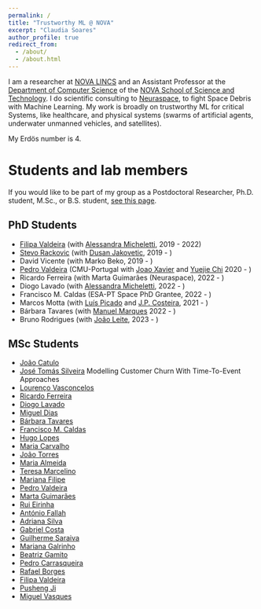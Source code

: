 ```yaml
---
permalink: /
title: "Trustworthy ML @ NOVA"
excerpt: "Claudia Soares"
author_profile: true
redirect_from: 
  - /about/
  - /about.html
---
```



I am a researcher at [NOVA LINCS](https://nova-lincs.di.fct.unl.pt/) and an Assistant Professor at the [Department of Computer Science](https://www.di.fct.unl.pt/en) of the [NOVA School of Science and Technology](https://www.fct.unl.pt/en). I do scientific consulting to [Neuraspace](https://www.neuraspace.com/), to fight Space Debris with Machine Learning. My work is broadly on trustworthy ML for critical Systems, like healthcare, and physical systems (swarms of artificial agents, underwater unmanned vehicles, and satellites). 

My Erdös number is 4.



Students and lab members
======

If you would like to be part of my group as a Postdoctoral Researcher, Ph.D. student, M.Sc., or B.S. student, [see this page](/students/).

PhD Students
------
* [Filipa Valdeira](https://filva.github.io/) (with [Alessandra Micheletti](http://www.mat.unimi.it/users/michel/), 2019 - 2022)
* [Stevo Rackovic](https://stevorackovic.github.io/) (with [Dusan Jakovetic](https://people.dmi.uns.ac.rs/~dusan.jakovetic/), 2019 - )
* David Vicente (with Marko Beko, 2019 - )
* [Pedro Valdeira](https://www.cmuportugal.org/students/pedro-valdeira/) (CMU-Portugal with [Joao Xavier](http://users.isr.tecnico.ulisboa.pt/~jxavier/) and  [Yuejie Chi](https://users.ece.cmu.edu/~yuejiec/) 2020 - )
* Ricardo Ferreira (with Marta Guimarães (Neuraspace), 2022 - )
* Diogo Lavado (with [Alessandra Micheletti](http://www.mat.unimi.it/users/michel/), 2022 - )
* Francisco M. Caldas (ESA-PT Space PhD Grantee, 2022 - )
* Marcos Motta (with [Luís Picado](https://fenix.tecnico.ulisboa.pt/homepage/ist25123) and [J.P. Costeira](http://users.isr.ist.utl.pt/~jpc/), 2021 - )
* Bárbara Tavares (with [Manuel Marques](http://users.isr.ist.utl.pt/~manuel/) 2022 - )
* Bruno Rodrigues (with [João Leite](https://userweb.fct.unl.pt//~jleite/), 2023 - )


MSc Students
------
* [João Catulo](.)
* [José Tomás Silveira](Claudia.ASoares.github.io/files/Silveira_2022.pdf) Modelling Customer Churn With Time-To-Event Approaches
* [Lourenço Vasconcelos](Claudia.ASoares.github.io/files/Vasconcelos_2022.pdf)
* [Ricardo Ferreira](https://www.notion.so/Ricardo-Ferreira-413caeab913a4ef58e9cf6cea02847bb)
* [Diogo Lavado](Claudia.ASoares.github.io/files/Lavado_2022.pdf)
* [Miguel Dias](https://www.notion.so/Miguel-Dias-7d893e74f14c4992967ba2066153d16c)
* [Bárbara Tavares](https://www.notion.so/B-rbara-Tavares-c787e1d1f4a44a88829400bd52839b25)
* [Francisco M. Caldas](https://www.notion.so/Francisco-M-Caldas-fff3ebdf117c460981fd8e9c77e36910)
* [Hugo Lopes](https://www.notion.so/Hugo-Lopes-3d6593b0579e480f864fe7417109ff87)
* [Maria Carvalho](https://www.notion.so/Maria-Carvalho-dc8ab9c5d7cf4190b96b26ecc9a18d89)
* [João Torres](https://www.notion.so/Jo-o-Torres-904cf7c314ed46d880e594a58cda47f3)
* [Maria Almeida](https://www.notion.so/Maria-Almeida-0c3a4ed24b0749909f44f7afb746d291)
* [Teresa Marcelino](https://www.notion.so/Teresa-Marcelino-f568e919848e4669badb493fb15dbf96)
* [Mariana Filipe](https://www.notion.so/Mariana-Filipe-a176bfce72bf465d8eabb43b74ced9ef)
* [Pedro Valdeira](https://www.notion.so/Pedro-Valdeira-fc31435f9d70471cb98730a64d8fcfb7)
* [Marta Guimarães](https://www.notion.so/Marta-Guimar-es-01822a7e48be445286f21d3373e6eb47)
* [Rui Eirinha](https://www.notion.so/Rui-Eirinha-e3346336f0e047f8aa89a3dba5226915)
* [António Fallah](https://www.notion.so/Ant-nio-Fallah-601b533a366b4544ad74a909a5c74eee)
* [Adriana Silva](https://www.notion.so/Adriana-Silva-92e745c7ae734b3dbeb05febddd9b391)
* [Gabriel Costa](https://www.notion.so/Gabriel-Costa-e90a0c4044b84ec4ba35ad2fa310722d)
* [Guilherme Saraiva](https://www.notion.so/Guilherme-Saraiva-e4a61984fe014a5196179b5cfbeacd56)
* [Mariana Galrinho](https://www.notion.so/Mariana-Galrinho-fbc7eceb092441588cf001858d6bd4d6)
* [Beatriz Gamito](https://www.notion.so/Beatriz-Gamito-fc3973e2339c439fb493599de8e3760d)
* [Pedro Carrasqueira](https://www.notion.so/Pedro-Carrasqueira-52c7b64811b34cccad0d92ef03d7030c)
* [Rafael Borges](https://www.notion.so/Rafael-Borges-f4abe6e5c538406098f0ab2d300ce335)
* [Filipa Valdeira](https://www.notion.so/Filipa-Valdeira-a7a9b60560f641f58fbdb81fa1c3db9e)
* [Pusheng Ji](https://www.notion.so/Pusheng-Ji-15869ee587b5494394d0671abfbe8d77)
* [Miguel Vasques](https://www.notion.so/Miguel-Vasques-6986ffe071764343833600f79d1d44ff)
